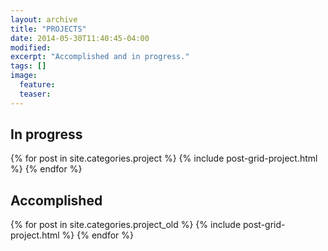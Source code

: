 ```yaml
---
layout: archive
title: "PROJECTS"
date: 2014-05-30T11:40:45-04:00
modified:
excerpt: "Accomplished and in progress."
tags: []
image:
  feature:
  teaser:
---
```


<div class="archive-wrap">
      <article class="tile"><h2>In progress</h2></article>
</div><!-- /.archive-wrap -->

<div class="archive-wrap">
  <div class="page-content">
  <div class="tiles">
  {% for post in site.categories.project %}
    {% include post-grid-project.html %}
  {% endfor %}
  </div><!-- /.tiles -->
  </div><!-- /.page-content -->
</div><!-- /.archive-wrap -->

<div class="archive-wrap">
      <article class="tile"><h2>Accomplished</h2></article>
</div><!-- /.archive-wrap -->

<div class="archive-wrap">
  <div class="page-content">
  <div class="tiles">
  {% for post in site.categories.project_old %}
    {% include post-grid-project.html %}
  {% endfor %}
  </div><!-- /.tiles -->
  </div><!-- /.page-content -->
</div><!-- /.archive-wrap -->
